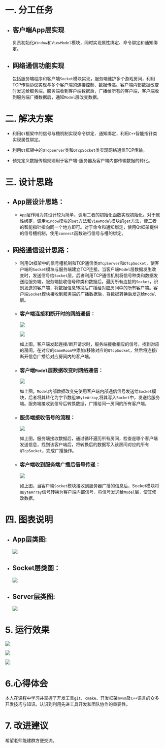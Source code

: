 # 一. 分工任务

- ## **客户端App层实现**

  负责初始化`Window`和`ViewModel`模块，同时实现属性绑定、命令绑定和通知绑定。
- ## **网络通信功能实现**

  包括服务端程序和客户端`Socket`模块实现，服务端维护多个游戏房间，利用TCP传输协议实现与多个客户端的连接控制、数据传递。客户端内部数据改变时发送给服务端，服务端收到客户端数据后，广播给所有的客户端，客户端收到服务端广播数据后，通知`Model`层改变数据。

  

# 二. 解决方案

- 利用`Qt`框架中的信号与槽机制实现命令绑定、通知绑定，利用`C++`智能指针类实现属性绑定。

- 利用`Qt`框架中的`QTcpServer`类和`QTcpSocket`类实现网络通信TCP传输。

- 预先定义数据传输规则用于客户端-服务器及客户端内部传输数据的转化。

  

# 三. 设计思路

- ## **App层设计思路：**

  - `App`层作用为其设计较为简单，调用二者的初始化函数实现初始化。对于属性绑定，调用`Window`模块的`set`方法和`ViewModel`模块的`get`方法，使二者的智能指针指向同一个地方即可。对于命令和通知绑定，使用Qt框架提供的信号槽机制，使用`connect`函数进行信号与槽的绑定。

- ## **网络通信设计思路：**

  - 利用Qt框架中的信号槽机制和TCP通信类`QTcpServer`和`QTcpSocket`，使客户端的`Socket`模块与服务端建立TCP连接。当客户端`Model`层数据发生改变时，发送信号给`Socket`层，后者利用TCP通信机制将信号种类和数据发送给服务端，服务端接收信号种类和数据后，遍历所有连接的`Socket`，识别发送的客户端，将数据信息转换后广播给对应房间中的所有客户端。客户端`Socket`模块接收到服务端的广播数据后，将数据转换后发送给`Model`层。

    

  - ### **客户端连接和断开时的网络通信：**

    ![](picture/connect.jpg)

    

    ![](picture/disconnect.jpg)

    如上图，客户端发起连接/断开请求时，服务端接收相应的信号，找到对应的房间，在对应的`GameRoom`中添加/移除对应的`QTcpSocket`，然后将连接/断开信息广播给对应房间内的客户端。

    

  - ### **客户端`Model`层数据改变时网络通信：**

    ![](picture/socket.jpg)

    如上图，`Model`内部数据改变先使用客户端内部通信信号发送给`Socket`模块，后者将其转化为字节数组`QByteArray`,将其写入`Socket`中，发送给服务端。服务端接收到信号后转换数据，广播给同一房间的所有客户端。

    

  - ### **服务端接收信号的流程：**

    ![](picture/inner.jpg)

    如上图，服务端接收数据后，通过循环遍历所有房间，检查是哪个客户端发送信息，找到该客户端后，将转换后的数据写入该房间对应的所有`QTcpSocket`，完成广播操作。

    

  - ### **客户端收到服务端广播后信号传递：**

    ![](picture/server.jpg)

    如上图，当客户端`Socket`模块接收到服务器广播的信息后，Socket模块将`QByteArray`信号转换为客户端内部信号，将信号发送给`Model`层，使其修改数据。

# 四. 图表说明

- ## **App层类图:**

  ![](picture/appLayer.jpg)

- ## **Socket层类图：**

  ![](picture/socketLayer.jpg)

- ## **Server层类图:**

  ![](picture/serverLayer.jpg)

# 5. 运行效果

![](picture/screenshots1.png)

![](picture/screenshots2.png)

![](picture/screenshots3.png)



# 6.心得体会

本人在课程中学习并掌握了开发工具`git`、`cmake`、开发框架`mvvm`及`C++`语言的众多开发技巧与知识。认识到利用先进工具开发和团队协作的重要性。

# 7. 改进建议

希望老师能建群方便交流。